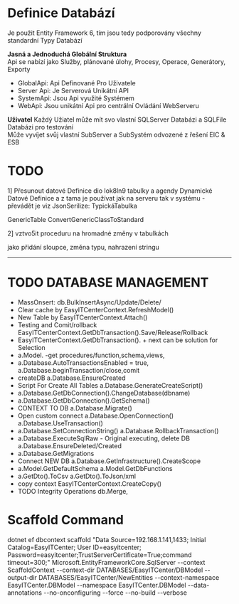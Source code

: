 ﻿# Definice Databází   

Je použit Entity Framework 6, tím jsou tedy podporovány všechny standardní Typy Databází   

**Jasná a Jednoduchá Globální Struktura**    
Api se nabízí jako Služby, plánované úlohy, Procesy, Operace, Generátory, Exporty   

- GlobalApi: Api Definované Pro Uživatele
- Server Api: Je Serverová Unikátní API
- SystemApi: Jsou Api využité Systémem
- WebApi: Jsou unikátní Api pro centrální Ovládání WebServeru

**Uživatel**
Každý Užiatel může mít svo vlastní SQLServer  Databázi a SQLFile Databázi pro testování    
Může vyvíjet svůj vlastní SubServer a SubSystém odvozené z řešení EIC & ESB  




# TODO

1] Přesunout datové Definice dio lok8ln9 tabulky a agendy Dynamické Datové Definice
a z tama je používat jak na serveru tak v systému - převádět je viz JsonSerilize: TypickáTabulka

GenericTable ConvertGenericClassToStandard

2] vztvo5it proceduru na hromadné změny v tabulkách 

jako přidání sloupce, změna typu, nahrazení stringu


---   
# TODO DATABASE MANAGEMENT   

*   MassOnsert: db.BulkInsertAsync/Update/Delete/ 
*   Clear cache by EasyITCenterContext.RefreshModel()
*   New Table by EasyITCenterContext.Attach()
*   Testing and Comit/rollback EasyITCenterContext.GetDbTransaction().Save/Release/Rollback 
*   EasyITCenterContext.GetDbTransaction(). + next can be solution for Selection
*   a.Model. -get procedures/function,schema,views,
*   a.Database.AutoTransactionsEnabled = true, a.Database.beginTransaction/close,comit
*   createDB a.Database.EnsureCreated
*   Script For Create All Tables a.Database.GenerateCreateScript()
*   a.Database.GetDbConnection().ChangeDatabase(dbname)
*   a.Database.GetDbConnection().GetSchema()
*   CONTEXT TO DB a.Database.Migrate()
*   Open custom connect a.Database.OpenConnection() a.Database.UseTransaction() 
*   a.Database.SetConnectionString() a.Database.RollbackTransaction()
*   a.Database.ExecuteSqlRaw - Original executing, delete DB a.Database.EnsureDeleted/Created
*   a.Database.GetMigrations 
*   Connect NEW DB a.Database.GetInfrastructure().CreateScope
*   a.Model.GetDefaultSchema a.Model.GetDbFunctions
*   a.GetDto().ToCsv a.GetDto().ToJson/xml 
*   copy context EasyITCenterContext.CreateCopy()
*   TODO Integrity Operations db.Merge, 



#   Scaffold Command

dotnet ef dbcontext scaffold "Data Source=192.168.1.141,1433; Initial Catalog=EasyITCenter; User ID=easyitcenter;\
Password=easyitcenter;TrustServerCertificate=True;command timeout=300;" Microsoft.EntityFrameworkCore.SqlServer --context ScaffoldContext
--context-dir DATABASES/EasyITCenter/DBModel --output-dir DATABASES/EasyITCenter/NewEntities --context-namespace EasyITCenter.DBModel
--namespace EasyITCenter.DBModel --data-annotations --no-onconfiguring --force --no-build --verbose
